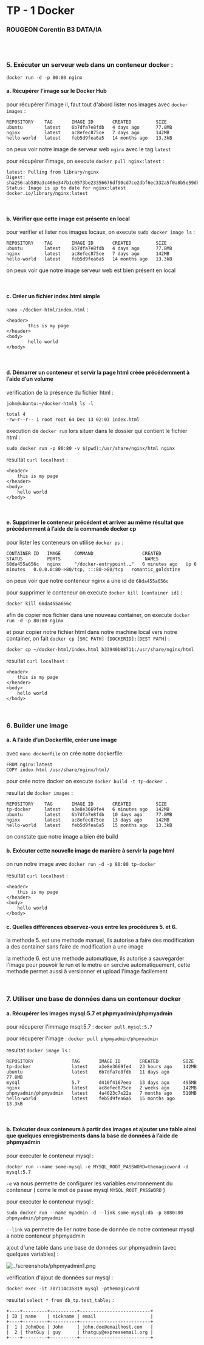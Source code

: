 # TP - 1 Docker
### ROUGEON Corentin B3 DATA/IA
<br>
<br>

### 5. Exécuter un serveur web dans un conteneur docker :

`docker run -d -p 80:80 nginx`

#### a. Récupérer l’image sur le Docker Hub

pour récupérer l'image il, faut tout d'abord lister nos images avec 
`docker images` :

    REPOSITORY    TAG       IMAGE ID       CREATED         SIZE
    ubuntu        latest    6b7dfa7e8fdb   4 days ago      77.8MB
    nginx         latest    ac8efec875ce   7 days ago      142MB
    hello-world   latest    feb5d9fea6a5   14 months ago   13.3kB

on peux voir notre image de serveur web `nginx` avec le tag `latest`

pour récupérer l'image, on execute
`docker pull nginx:latest` :

    latest: Pulling from library/nginx
    Digest: sha256:ab589a3c466e347b1c0573be23356676df90cd7ce2dbf6ec332a5f0a8b5e59db
    Status: Image is up to date for nginx:latest
    docker.io/library/nginx:latest


<br>

#### b. Vérifier que cette image est présente en local

pour verifier et lister nos images locaux, on execute 
`sudo docker image ls` :

    REPOSITORY    TAG       IMAGE ID       CREATED         SIZE
    ubuntu        latest    6b7dfa7e8fdb   4 days ago      77.8MB
    nginx         latest    ac8efec875ce   7 days ago      142MB
    hello-world   latest    feb5d9fea6a5   14 months ago   13.3kB

on peux voir que notre image serveur web est bien présent en local

<br>

#### c. Créer un fichier index.html simple

`nano ~/docker-html/index.html` :

    <header>
            this is my page
    </header>
    <body>
            hello world
    </body>

<br>

#### d. Démarrer un conteneur et servir la page html créée précédemment à l’aide d’un volume

verification de la présence du fichier html :

`john@ubuntu:~/docker-html$ ls -l`

    total 4
    -rw-r--r-- 1 root root 64 Dec 13 02:03 index.html

execution de `docker run` lors situer dans le dossier qui contient le fichier
html :

`sudo docker run -p 80:80 -v $(pwd):/usr/share/nginx/html nginx`

resultat `curl localhost` :

    <header>
        this is my page
    </header>
    <body>
	    hello world
    </body>




<br>

#### e. Supprimer le conteneur précédent et arriver au même résultat que précédemment à l’aide de la commande docker cp

pour lister les conteneurs on utilise `docker ps` :

    CONTAINER ID   IMAGE     COMMAND                  CREATED         STATUS         PORTS                               NAMES
    68da455a656c   nginx     "/docker-entrypoint.…"   6 minutes ago   Up 6 minutes   0.0.0.0:80->80/tcp, :::80->80/tcp   romantic_goldstine

on peux voir que notre conteneur nginx a une id de `68da455a656c`

pour supprimer le conteneur on execute `docker kill [container id]` :

`docker kill 68da455a656c`

afin de copier nos fichier dans une nouveau container, on execute `docker run -d -p 80:80 nginx`

et pour copier notre fichier html dans notre machine local
vers notre container, on fait `docker cp [SRC PATH] [DOCKERID]:[DEST PATH]` :

`docker cp ~/docker-html/index.html b33940b08711:/usr/share/nginx/html`

resultat `curl localhost` :

    <header>
        this is my page
    </header>
    <body>
	    hello world
    </body>

<br>

### 6. Builder une image


#### a. A l’aide d’un Dockerfile, créer une image
avec `nano dockerfile` on crée notre dockerfile:

    FROM nginx:latest
    COPY index.html /usr/share/nginx/html/

pour crée notre docker on execute `docker build -t tp-docker .`

resultat de `docker images` :


    REPOSITORY    TAG       IMAGE ID       CREATED         SIZE
    tp-docker     latest    a3e8e3669fe4   6 minutes ago   142MB
    ubuntu        latest    6b7dfa7e8fdb   10 days ago     77.8MB
    nginx         latest    ac8efec875ce   13 days ago     142MB
    hello-world   latest    feb5d9fea6a5   15 months ago   13.3kB

on constate que notre image a bien été build
<br>

#### b. Exécuter cette nouvelle image de manière à servir la page html

on run notre image avec `docker run -d -p 80:80 tp-docker` 

resultat `curl localhost` :

    <header>
        this is my page
    </header>
    <body>
        hello world
    </body>

#### c. Quelles différences observez-vous entre les procédures 5. et 6.

la methode 5. est une methode manuel, ils autorise a faire des
modification a des container sans faire de modification a une image

la methode 6. est une methode automatique, ils autorise a sauvegarder
l'image pour pouvoir le run et le metre en sercive automatiquement,
cette methode permet aussi à versionner et upload l'image facilement

<br>

### 7. Utiliser une base de données dans un conteneur docker

#### a. Récupérer les images mysql:5.7 et phpmyadmin/phpmyadmin

pour récuperer l'immage msql:5.7 : `docker pull mysql:5.7`

pour récuperer l'image : `docker pull phpmyadmin/phpmyadmin`

resultat `docker image ls` :

    REPOSITORY              TAG       IMAGE ID       CREATED         SIZE
    tp-docker               latest    a3e8e3669fe4   23 hours ago    142MB
    ubuntu                  latest    6b7dfa7e8fdb   11 days ago     77.8MB
    mysql                   5.7       d410f4167eea   13 days ago     495MB
    nginx                   latest    ac8efec875ce   2 weeks ago     142MB
    phpmyadmin/phpmyadmin   latest    4a4023c7e22a   7 months ago    510MB
    hello-world             latest    feb5d9fea6a5   15 months ago   13.3kB

<br>

#### b. Exécuter deux conteneurs à partir des images et ajouter une table ainsi que quelques enregistrements dans la base de données à l’aide de phpmyadmin

pour executer le conteneur mysql : 

`docker run --name some-mysql -e MYSQL_ROOT_PASSWORD=themagicword -d mysql:5.7`

`-e` va nous permetre de configurer les variables environnement du
conteneur ( come le mot de passe mysql `MYSQL_ROOT_PASSWORD` )

pour executer le conteneur mysql :

`sudo docker run --name myadmin -d --link some-mysql:db -p 8080:80 phpmyadmin/phpmyadmin`

`--link` va permetre de lier notre base de donnée de notre conteneur 
mysql a notre conteneur phpmyadmin


ajout d'une table dans une base de données sur phpmyadmin 
(avec quelques variables) :

![../screenshots/phpmyadmin1.png](./screenshots/phpmyadmin1.png)

verification d'ajout de données sur mysql :

`docker exec -it 707114c35819 mysql -pthemagicword`

resultat `select * from db_tp.test_table;` :

    +----+---------+----------+--------------------------+
    | ID | name    | nickname | email                    |
    +----+---------+----------+--------------------------+
    |  1 | JohnDoe | John     | john.doe@emailhost.com   |
    |  2 | thatGuy | guy      | thatguy@expressemail.org |
    +----+---------+----------+--------------------------+




